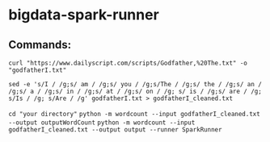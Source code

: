 # bigdata-spark-runner


## Commands:
 ```curl "https://www.dailyscript.com/scripts/Godfather,%20The.txt" -o "godfatherI.txt"```

 ```sed -e 's/I / /g;s/ am / /g;s/ you / /g;s/The / /g;s/ the / /g;s/ an / /g;s/ a / /g;s/ in / /g;s/ at / /g;s/ on / /g; s/ is / /g;s/ are / /g; s/Is / /g; s/Are / /g' godfatherI.txt > godfatherI_cleaned.txt```



```cd "your directory"```
```python -m wordcount --input godfatherI_cleaned.txt --output outputWordCount```
```python -m wordcount --input godfatherI_cleaned.txt --output output --runner SparkRunner```